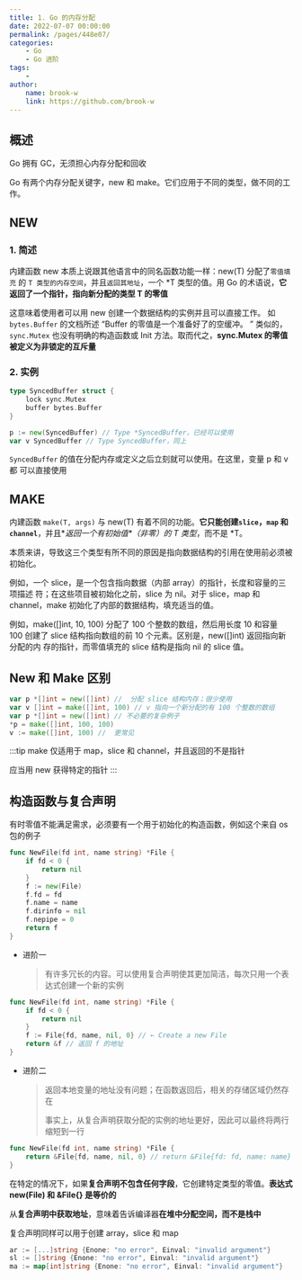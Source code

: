```yaml
---
title: 1. Go 的内存分配
date: 2022-07-07 00:00:00
permalink: /pages/448e07/
categories:
    - Go
    - Go 进阶
tags:
    -
author:
    name: brook-w
    link: https://github.com/brook-w
---
```


## 概述

Go 拥有 GC，无须担心内存分配和回收

Go 有两个内存分配关键字，new 和 make。它们应用于不同的类型，做不同的工作。

## NEW

### 1. 简述

内建函数 new 本质上说跟其他语言中的同名函数功能一样：new(T) 分配了`零值填充`
的 `T 类型的内存空间`，并且`返回其地址`，一个 \*T 类型的值。用 Go 的术语说，**它返回了一个指针，指向新分配的类型 T 的零值**

这意味着使用者可以用 new 创建一个数据结构的实例并且可以直接工作。 如
`bytes.Buffer` 的文档所述 “Buffer 的零值是一个准备好了的空缓冲。 ” 类似的，
`sync.Mutex` 也没有明确的构造函数或 Init 方法。取而代之，**sync.Mutex 的零值被定义为非锁定的互斥量**

### 2. 实例

```go
type SyncedBuffer struct {
    lock sync.Mutex
    buffer bytes.Buffer
}

p := new(SyncedBuffer) // Type *SyncedBuffer，已经可以使用
var v SyncedBuffer // Type SyncedBuffer，同上
```

`SyncedBuffer` 的值在分配内存或定义之后立刻就可以使用。在这里，变量 p 和 v 都
可以直接使用

## MAKE

内建函数 `make(T, args)` 与 new(T) 有着不同的功能。**它只能创建`slice`，`map` 和 `channel`**，并且**返回一个有初始值*（非零）*的 T 类型**，而不是 \*T。

本质来讲，导致这三个类型有所不同的原因是指向数据结构的引用在使用前必须被初始化。

例如，一个 slice，是一个包含指向数据（内部 array）的指针，长度和容量的三项描述
符；在这些项目被初始化之前，slice 为 nil。对于 slice，map 和 channel，make 初始化了内部的数据结构，填充适当的值。

例如，make([]int, 10, 100) 分配了 100 个整数的数组，然后用长度 10 和容量 100
创建了 slice 结构指向数组的前 10 个元素。区别是，new([]int) 返回指向新分配的内
存的指针，而零值填充的 slice 结构是指向 nil 的 slice 值。

## New 和 Make 区别

```go
var p *[]int = new([]int) //  分配 slice 结构内存；很少使用
var v []int = make([]int, 100) // v 指向一个新分配的有 100 个整数的数组
var p *[]int = new([]int) // 不必要的复杂例子
*p = make([]int, 100, 100)
v := make([]int, 100) //  更常见
```

:::tip
make 仅适用于 map，slice 和 channel，并且返回的不是指针

应当用 new 获得特定的指针
:::

## 构造函数与复合声明

有时零值不能满足需求，必须要有一个用于初始化的构造函数，例如这个来自 os 包的例子

```go
func NewFile(fd int, name string) *File {
    if fd < 0 {
        return nil
    }
    f := new(File)
    f.fd = fd
    f.name = name
    f.dirinfo = nil
    f.nepipe = 0
    return f
}
```

-   进阶一
    > 有许多冗长的内容。可以使用复合声明使其更加简洁，每次只用一个表达式创建一个新的实例

```go
func NewFile(fd int, name string) *File {
    if fd < 0 {
        return nil
    }
    f := File{fd, name, nil, 0} // ← Create a new File
    return &f // 返回 f 的地址
}
```

-   进阶二
    > 返回本地变量的地址没有问题；在函数返回后，相关的存储区域仍然存在
    >
    > 事实上，从复合声明获取分配的实例的地址更好，因此可以最终将两行缩短到一行

```go
func NewFile(fd int, name string) *File {
    return &File{fd, name, nil, 0} // return &File{fd: fd, name: name}
}
```

在特定的情况下，如果**复合声明不包含任何字段**，它创建特定类型的零值。**表达式 new(File) 和 &File{} 是等价的**

从**复合声明中获取地址**，意味着告诉编译器**在堆中分配空间，而不是栈中**

复合声明同样可以用于创建 array，slice 和 map

```go
ar := [...]string {Enone: "no error", Einval: "invalid argument"}
sl := []string {Enone: "no error", Einval: "invalid argument"}
ma := map[int]string {Enone: "no error", Einval: "invalid argument"}
```
